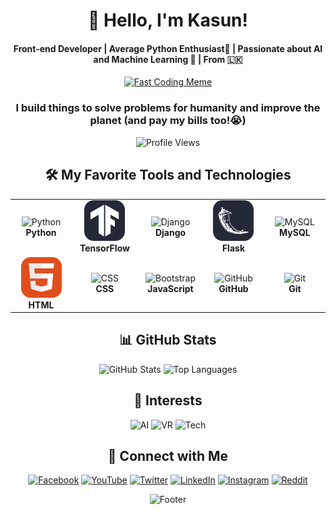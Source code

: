 <div align ="center">
<h1>👋 Hello, I'm Kasun!</h1>
<h4>Front-end Developer | Average Python Enthusiast🐍 | Passionate about AI and Machine Learning 🤖 | From 🇱🇰</h4>

<p>
  <a href="https://media.giphy.com/media/v1.Y2lkPTc5MGI3NjExZzN1YjE3dWtiajJjeXUxcHQ0MzA0amlqbXJwbW4xNHkzZzN2YXVtZCZlcD12MV9naWZzX3NlYXJjaCZjdD1n" >
    <img src="https://media.giphy.com/media/v1.Y2lkPTc5MGI3NjExZzN1YjE3dWtiajJjeXUxcHQ0MzA0amlqbXJwbW4xNHkzZzN2YXVtZCZlcD12MV9naWZzX3NlYXJjaCZjdD1n/jq0GAJC2R5aWP2gnCb/giphy.gif" alt="Fast Coding Meme" width="600" height="200"/>
  </a>
</p>
</center>
<h3>I build things to solve problems for humanity and improve the planet (and pay my bills too!😭)</h3>

![Profile Views](https://komarev.com/ghpvc/?username=KasunGimantha&label=Profile%20views&color=0e75b6&style=flat)

</div>

<div align="center">
  <h2>🛠️ My Favorite Tools and Technologies</h2>
  <table>
    <tr>
      <td align="center" width="96">
        <img src="https://techstack-generator.vercel.app/python-icon.svg" alt="Python" width="65" height="65" />
        <br><strong>Python</strong>
      </td>
      <td align="center" width="96">
        <img src="https://raw.githubusercontent.com/tandpfun/skill-icons/9dd71f055e165ec4115bfdac9efc678ef42129f2/icons/TensorFlow-Dark.svg" alt="TensorFlow" width="65" height="65" />
        <br><strong>TensorFlow</strong>
      </td>
      <td align="center" width="96">
        <img src="https://techstack-generator.vercel.app/django-icon.svg" alt="Django" width="65" height="65" />
        <br><strong>Django</strong>
      </td>
      <td align="center" width="96">
        <img src="https://raw.githubusercontent.com/tandpfun/skill-icons/a50fa57465e82a1147fa512fb3d64cc5902df578/icons/Flask-Dark.svg" alt="Flask" width="65" height="65" />
        <br><strong>Flask</strong>
      </td>
      <td align="center" width="96">
        <img src="https://techstack-generator.vercel.app/mysql-icon.svg" alt="MySQL" width="65" height="65" />
        <br><strong>MySQL</strong>
      </td>
    </tr>
    <tr>
      <td align="center" width="96">
        <img src="https://raw.githubusercontent.com/tandpfun/skill-icons/main/icons/HTML.svg" alt="HTML" width="65" height="65" />
        <br><strong>HTML</strong>
      </td>
      <td align="center" width="96">
        <img src="https://skillicons.dev/icons?i=css" width="48" height="48" alt="CSS" />
        <br><strong>CSS</strong>
      </td>
      <td align="center" width="96">
        <img src="https://techstack-generator.vercel.app/js-icon.svg" width="48" height="48" alt="Bootstrap" />
        <br><strong>JavaScript</strong>
      </td>
      <td align="center" width="96">
        <img src="https://techstack-generator.vercel.app/github-icon.svg" alt="GitHub" width="65" height="65" />
        <br><strong>GitHub</strong>
      </td>
      <td align="center" width="96">
        <img src="https://user-images.githubusercontent.com/25181517/192108372-f71d70ac-7ae6-4c0d-8395-51d8870c2ef0.png" width="48" height="48" alt="Git" />
        <br><strong>Git</strong>
      </td>
    </tr>
  </table>
</div>

<div align="center">
  <h2>📊 GitHub Stats</h2>
  <img src="https://github-readme-stats.vercel.app/api?username=KasunGimantha&count_private=true&show_icons=true&theme=radical" alt="GitHub Stats" />
  <img src="https://github-readme-stats.vercel.app/api/top-langs/?username=KasunGimantha&show_icons=true&theme=radical" alt="Top Languages" />
</div>

<div align="center">
  <h2>🌟 Interests</h2>
  <span>
    <img src="https://www.pngmart.com/files/21/AI-PNG-HD.png" style="width:130px;height:80px;" alt="AI">
    <img src="https://upload.wikimedia.org/wikipedia/commons/thumb/7/77/VR_Logo_Virtual_Reality_Logo.svg/512px-VR_Logo_Virtual_Reality_Logo.svg.png" style="width:80px;height:80px;" alt="VR">
    <img src="https://cdn-icons-png.flaticon.com/512/2532/2532643.png" style="width:80px;height:80px;" alt="Tech">
  </span>
</div>

<div align="center">
  <h2>🔗 Connect with Me</h2>
  <div class="social-icons">
      <a href="https://www.facebook.com/profile.php?id=100012893073389"><img src="https://upload.wikimedia.org/wikipedia/commons/5/51/Facebook_f_logo_%282019%29.svg" width="35" height="35" alt="Facebook" &nbsp></a>
      <a href="https://www.youtube.com/channel/UCwGxZn0DCUNqQ7w4x9g4YJQ"><img src="https://upload.wikimedia.org/wikipedia/commons/4/42/YouTube_icon_%282013-2017%29.png" width="35" height="35" alt="YouTube"></a>
      <a href="https://twitter.com/KasunGimantha"><img src="https://upload.wikimedia.org/wikipedia/commons/thumb/c/ce/X_logo_2023.svg/105px-X_logo_2023.svg.png" width="35" height="35" alt="Twitter"></a>
      <a href="https://www.linkedin.com/in/kasun-gimantha-507344226"><img src="https://upload.wikimedia.org/wikipedia/commons/0/01/LinkedIn_Logo.svg" height="35" width="130" alt="LinkedIn"></a>
      <a href="https://www.instagram.com/kasun_gimantha"><img src="https://upload.wikimedia.org/wikipedia/commons/a/a5/Instagram_icon.png" width="35" height="35" alt="Instagram"></a>
      <a href="https://www.reddit.com/user/KaZuN_G"><img src ="https://upload.wikimedia.org/wikipedia/en/thumb/b/bd/Reddit_Logo_Icon.svg/800px-Reddit_Logo_Icon.svg.png" width="35" height="35" alt="Reddit"></a>
  </div>
</div>

<p align="center">
  <img src="https://capsule-render.vercel.app/api?type=waving&color=gradient&height=100&section=footer" alt="Footer" />
</p>


